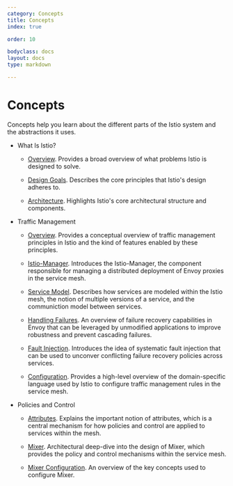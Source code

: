 ```yaml
---
category: Concepts
title: Concepts
index: true

order: 10

bodyclass: docs
layout: docs
type: markdown

---
```


# Concepts

Concepts help you learn about the different parts
of the Istio system and the abstractions it uses.

- What Is Istio?

    - [Overview](./overview.html). Provides a broad overview of what
problems Istio is designed to solve.

    - [Design Goals](./goals.html). Describes the core principles that
    Istio's design adheres to.

    - [Architecture](./architecture.html). Highlights Istio's core
    architectural structure and components.

- Traffic Management

    - [Overview](./traffic-management-overview.html). Provides a conceptual overview of
      traffic management principles in Istio and the kind of features
      enabled by these principles.
      
    - [Istio-Manager](./manager.html). Introduces the Istio-Manager, the
    component responsible for managing a distributed deployment of Envoy
    proxies in the service mesh.

    - [Service Model](./service-model.html). Describes how services are
    modeled within the Istio mesh, the notion of multiple versions of a
    service, and the communiction model between services.

    - [Handling Failures](./handling-failures.html). An overview of failure
      recovery capabilities in Envoy that can be leveraged by unmodified
      applications to improve robustness and prevent cascading failures.

    - [Fault Injection](./fault-injection.html). Introduces the idea of
      systematic fault injection that can be used to unconver conflicting
      failure recovery policies across services.
      
    - [Configuration](./rules-overview.html). Provides a high-level
      overview of the domain-specific language used by Istio to configure
      traffic management rules in the service mesh.
      
- Policies and Control

    - [Attributes](./attributes.html). Explains the important notion of attributes, which
    is a central mechanism for how policies and control are applied to services within the
    mesh.

    - [Mixer](./mixer.html). Architectural deep-dive into the design of Mixer, which provides
    the policy and control mechanisms within the service mesh.

    - [Mixer Configuration](./mixer-config.html). An overview of the key concepts used to configure
    Mixer.
